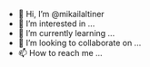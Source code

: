 - 👋 Hi, I’m @mikailaltiner
- 👀 I’m interested in ...
- 🌱 I’m currently learning ...
- 💞️ I’m looking to collaborate on ...
- 📫 How to reach me ...

<!---
mikailaltiner/mikailaltiner is a ✨ special ✨ repository because its `README.md` (this file) appears on your GitHub profile.
You can click the Preview link to take a look at your changes.
--->
